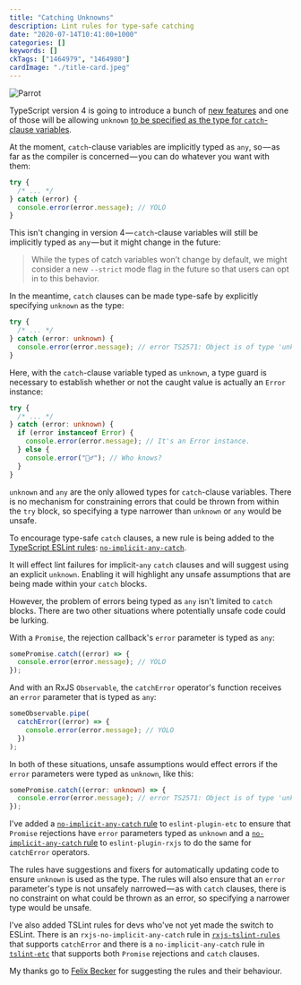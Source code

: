 ```yaml
---
title: "Catching Unknowns"
description: Lint rules for type-safe catching
date: "2020-07-14T10:41:00+1000"
categories: []
keywords: []
ckTags: ["1464979", "1464980"]
cardImage: "./title-card.jpeg"
---
```


![Parrot](title.jpeg "Photo by Ignacio Amenábar on Unsplash")

TypeScript version 4 is going to introduce a bunch of [new features](https://devblogs.microsoft.com/typescript/announcing-typescript-4-0-beta) and one of those will be allowing `unknown` [to be specified as the type for `catch`-clause variables](https://devblogs.microsoft.com/typescript/announcing-typescript-4-0-beta/#unknown-on-catch).

At the moment, `catch`-clause variables are implicitly typed as `any`, so — as far as the compiler is concerned — you can do whatever you want with them:

```ts
try {
  /* ... */
} catch (error) {
  console.error(error.message); // YOLO
}
```

This isn't changing in version 4 — `catch`-clause variables will still be implicitly typed as `any` — but it might change in the future:

> While the types of catch variables won’t change by default, we might consider a new `--strict` mode flag in the future so that users can opt in to this behavior.

In the meantime, `catch` clauses can be made type-safe by explicitly specifying `unknown` as the type:

<!-- prettier-ignore -->
```ts
try {
  /* ... */
} catch (error: unknown) {
  console.error(error.message); // error TS2571: Object is of type 'unknown'.
}
```

Here, with the `catch`-clause variable typed as `unknown`, a type guard is necessary to establish whether or not the caught value is actually an `Error` instance:

<!-- prettier-ignore -->
```ts
try {
  /* ... */
} catch (error: unknown) {
  if (error instanceof Error) {
    console.error(error.message); // It's an Error instance.
  } else {
    console.error("🤷‍♂️"); // Who knows?
  }
}
```

`unknown` and `any` are the only allowed types for `catch`-clause variables. There is no mechanism for constraining errors that could be thrown from within the `try` block, so specifying a type narrower than `unknown` or `any` would be unsafe.

To encourage type-safe `catch` clauses, a new rule is being added to the [TypeScript ESLint rules](https://github.com/typescript-eslint/typescript-eslint): [`no-implicit-any-catch`](https://github.com/typescript-eslint/typescript-eslint/pull/2202).

It will effect lint failures for implicit-`any` `catch` clauses and will suggest using an explicit `unknown`. Enabling it will highlight any unsafe assumptions that are being made within your `catch` blocks.

However, the problem of errors being typed as `any` isn't limited to `catch` blocks. There are two other situations where potentially unsafe code could be lurking.

With a `Promise`, the rejection callback's `error` parameter is typed as `any`:

```ts
somePromise.catch((error) => {
  console.error(error.message); // YOLO
});
```

And with an RxJS `Observable`, the `catchError` operator's function receives an `error` parameter that is typed as `any`:

```ts
someObservable.pipe(
  catchError((error) => {
    console.error(error.message); // YOLO
  })
);
```

In both of these situations, unsafe assumptions would effect errors if the `error` parameters were typed as `unknown`, like this:

```ts
somePromise.catch((error: unknown) => {
  console.error(error.message); // error TS2571: Object is of type 'unknown'.
});
```

I've added a [`no-implicit-any-catch` rule](https://github.com/cartant/eslint-plugin-etc/blob/ecb45035b24c26995432fee4864b5ff88b9a7b40/source/rules/no-implicit-any-catch.ts) to `eslint-plugin-etc` to ensure that `Promise` rejections have `error` parameters typed as `unknown` and a [`no-implicit-any-catch` rule](https://github.com/cartant/eslint-plugin-rxjs/blob/d388160a170ae5b1bae19f192c95e431436dfe40/source/rules/no-implicit-any-catch.ts) to `eslint-plugin-rxjs` to do the same for `catchError` operators.

The rules have suggestions and fixers for automatically updating code to ensure `unknown` is used as the type. The rules will also ensure that an `error` parameter's type is not unsafely narrowed — as with `catch` clauses, there is no constraint on what could be thrown as an error, so specifying a narrower type would be unsafe.

I've also added TSLint rules for devs who've not yet made the switch to ESLint. There is an `rxjs-no-implicit-any-catch` rule in [`rxjs-tslint-rules`](https://github.com/cartant/rxjs-tslint-rules) that supports `catchError` and there is a `no-implicit-any-catch` rule in [`tslint-etc`](https://github.com/cartant/tslint-etc) that supports both `Promise` rejections and `catch` clauses.

My thanks go to [Felix Becker](https://twitter.com/felixfbecker) for suggesting the rules and their behaviour.
